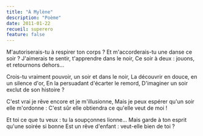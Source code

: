 ```yaml
---
title: "À Mylène"
description: "Poème"
date: 2011-01-22
recueil: superero
feature: false
---
```


M'autoriserais-tu à respirer ton corps ?
Et m'accorderais-tu une danse ce soir ?
J'aimerais te sentir, t'apprendre dans le noir,
Ce soir à deux : jouons, et retournons dehors...

Crois-tu vraiment pouvoir, un soir et dans le noir,
La découvrir en douce, en un silence d'or,
En la persuadant d'écarter le remord,
D'imaginer un soir exclut de son histoire ?

C'est vrai je rêve encore et je m'illusionne,
Mais je peux espérer qu'un soir elle m'ordonne :
C'est sûr elle obtiendra ce qu'elle veut de moi !

Et toi ce que tu veux : tu la soupçonnes lionne...
Mais garde à ton esprit qu'une soirée si bonne
Est un rêve d'enfant : veut-elle bien de toi ?
